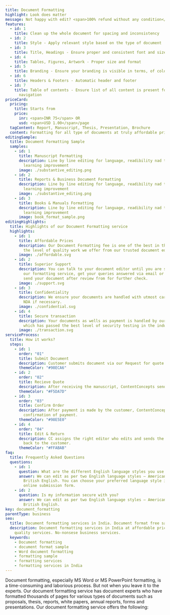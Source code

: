 ```yaml
---
title: Document Formatting
highlight: Look does matter
message: Not happy with edit? <span>100% refund without any condition</span>
features:
  - id: 1
    title: Clean up the whole document for spacing and inconsistency
  - id: 2
    title: Style - Apply relevant style based on the type of document
  - id: 3
    title: Title, Headings - Ensure proper and consistent font and size
  - id: 4
    title: Tables, Figures, Artwork - Proper size and format
  - id: 5
    title: Branding - Ensure your branding is visible in terms, of colour, logo, fonts
  - id: 6
    title: Headers & Footers - Automatic header and footer
  - id: 7
    title: Table of contents - Ensure list of all content is present for easy
      navigation
priceCard:
  pricing:
    title: Starts from
    price:
      inr: <span>INR 75</span> OR
      usd: <span>USD 1.00</span>/page
  tagContent: Report, Manuscript, Thesis, Presentation, Brochure
  content: Formatting for all type of documents at truly affordable prices
editingSample:
  title: Document Formatting Sample
  samples:
    - id: 1
      title: Manuscript Formatting
      description: Line by line editing for language, readibility nad technical
        learning improvement
      image: ./substantive_editing.png
    - id: 2
      title: Reports & Business Document Formatting
      description: Line by line editing for language, readibility nad technical
        learning improvement
      image: ./substantive_editing.png
    - id: 3
      title: Books & Manuals Formatting
      description: Line by line editing for language, readibility nad technical
        learning improvement
      image: book_format_sample.png
editingHighlights:
  title: Highlights of our Document Formatting service
  highlights:
    - id: 1
      title: Affordable Prices
      description: Our Document Formatting fee is one of the best in the industry for
        the level of quality work we offer from our trusted document editors.
      image: ./affordable.svg
    - id: 2
      title: Superior Support
      description: You can talk to your document editor until you are satisfied with
        our formatting service, get your queries answered via email or chat and
        send your document after review from for further check.
      image: ./support.svg
    - id: 3
      title: Confidentiality
      description: We ensure your documents are handled with utmost care. We can sign
        NDA if necessary.
      image: ./confidential.svg
    - id: 4
      title: Secure transaction
      description: Your documents as wells as payment is handled by our secure website
        which has passed the best level of security testing in the industry.
      image: ./transaction.svg
serviceProcess:
  title: How it works?
  steps:
    - id: 1
      order: "01"
      title: Submit Document
      description: Customer submits document via our Request for quote page.
      themeColor: "#98ECA6"
    - id: 2
      order: "02"
      title: Recieve Quote
      description: After receiving the manuscript, ContentConcepts sends price quote.
      themeColor: "#F5DA7D"
    - id: 3
      order: "03"
      title: Confirm Order
      description: After payment is made by the customer, ContentConcepts sends
        confirmation of payment.
      themeColor: "#98E5E0"
    - id: 4
      order: "04"
      title: Edit & Return
      description: CC assigns the right editor who edits and sends the edited document
        back to the customer.
      themeColor: "#FFABAB"
faq:
  title: Frequently Asked Questions
  questions:
    - id: 1
      question: What are the different English language styles you use while editing?
      answer: We can edit as per two English language styles – American English and
        British English. You can choose your preferred language style in the
        online submission form.
    - id: 2
      question: Is my information secure with you?
      answer: We can edit as per two English language styles – American English and
        British English.
key: document_formatting
parentType: business
seo:
  title: Document formatting services in India. Document format free sample
  description: Document formatting services in India at affordable prices and
    quality services. No-nonsese business services.
  keywords:
    - Document formatting
    - document format sample
    - Word document formatting
    - formatting sample
    - formatting services
    - formatting services in India
---
```


Document formatting, especially MS Word or MS PowerPoint formatting, is a time-consuming and laborious process. But not when you leave it to the experts. Our document formatting service has document experts who have formatted thousands of pages for various types of documents such as proposals, thesis, reports, white papers, annual reports, forms and presentations. Our document formatting service offers the following:
